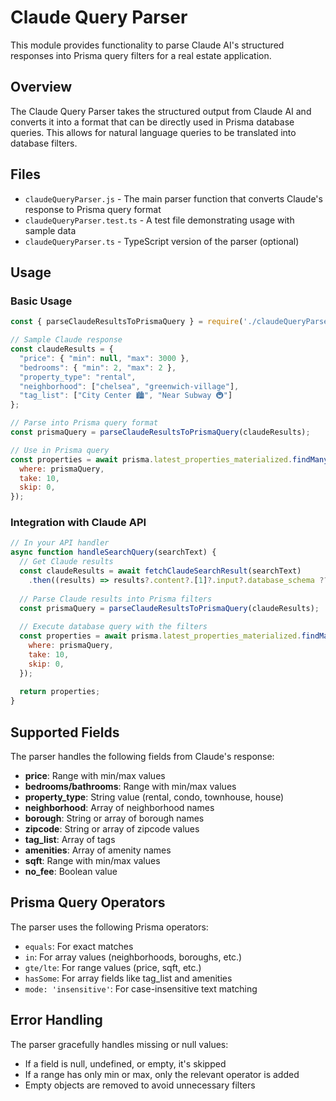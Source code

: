 # Claude Query Parser

This module provides functionality to parse Claude AI's structured responses into Prisma query filters for a real estate application.

## Overview

The Claude Query Parser takes the structured output from Claude AI and converts it into a format that can be directly used in Prisma database queries. This allows for natural language queries to be translated into database filters.

## Files

- `claudeQueryParser.js` - The main parser function that converts Claude's response to Prisma query format
- `claudeQueryParser.test.ts` - A test file demonstrating usage with sample data
- `claudeQueryParser.ts` - TypeScript version of the parser (optional)

## Usage

### Basic Usage

```javascript
const { parseClaudeResultsToPrismaQuery } = require('./claudeQueryParser');

// Sample Claude response
const claudeResults = {
  "price": { "min": null, "max": 3000 },
  "bedrooms": { "min": 2, "max": 2 },
  "property_type": "rental",
  "neighborhood": ["chelsea", "greenwich-village"],
  "tag_list": ["City Center 🏙️", "Near Subway 🚇"]
};

// Parse into Prisma query format
const prismaQuery = parseClaudeResultsToPrismaQuery(claudeResults);

// Use in Prisma query
const properties = await prisma.latest_properties_materialized.findMany({
  where: prismaQuery,
  take: 10,
  skip: 0,
});
```

### Integration with Claude API

```javascript
// In your API handler
async function handleSearchQuery(searchText) {
  // Get Claude results
  const claudeResults = await fetchClaudeSearchResult(searchText)
    .then((results) => results?.content?.[1]?.input?.database_schema ?? {});
    
  // Parse Claude results into Prisma filters
  const prismaQuery = parseClaudeResultsToPrismaQuery(claudeResults);
  
  // Execute database query with the filters
  const properties = await prisma.latest_properties_materialized.findMany({
    where: prismaQuery,
    take: 10,
    skip: 0,
  });
  
  return properties;
}
```

## Supported Fields

The parser handles the following fields from Claude's response:

- **price**: Range with min/max values
- **bedrooms/bathrooms**: Range with min/max values
- **property_type**: String value (rental, condo, townhouse, house)
- **neighborhood**: Array of neighborhood names
- **borough**: String or array of borough names
- **zipcode**: String or array of zipcode values
- **tag_list**: Array of tags
- **amenities**: Array of amenity names
- **sqft**: Range with min/max values
- **no_fee**: Boolean value

## Prisma Query Operators

The parser uses the following Prisma operators:

- `equals`: For exact matches
- `in`: For array values (neighborhoods, boroughs, etc.)
- `gte/lte`: For range values (price, sqft, etc.)
- `hasSome`: For array fields like tag_list and amenities
- `mode: 'insensitive'`: For case-insensitive text matching

## Error Handling

The parser gracefully handles missing or null values:
- If a field is null, undefined, or empty, it's skipped
- If a range has only min or max, only the relevant operator is added
- Empty objects are removed to avoid unnecessary filters

